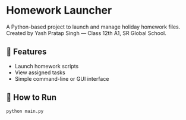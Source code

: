 # Homework Launcher

A Python-based project to launch and manage holiday homework files.  
Created by Yash Pratap Singh — Class 12th A1, SR Global School.

## 🔧 Features
- Launch homework scripts
- View assigned tasks
- Simple command-line or GUI interface

## 🚀 How to Run
```bash
python main.py
